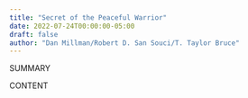 ```yaml
---
title: "Secret of the Peaceful Warrior"
date: 2022-07-24T00:00:00-05:00
draft: false
author: "Dan Millman/Robert D. San Souci/T. Taylor Bruce"
---
```


SUMMARY

<!--more-->

CONTENT
